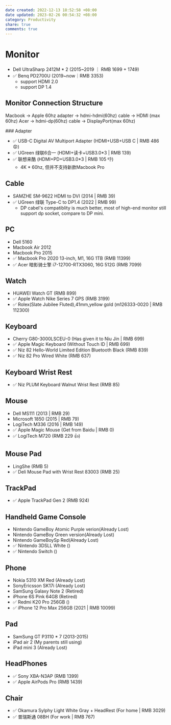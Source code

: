 ```yaml
---
date created: 2022-12-13 18:52:58 +08:00
date updated: 2023-02-26 00:54:32 +08:00
category: Productivity
share: true
comments: true
---
```


# Monitor
- Dell UltraSharp 2412M * 2 (2015~2019 ｜ RMB 1699 + 1749)
- ✅ Benq PD2700U (2019~now｜RMB 3353)
	- support HDMI 2.0
	- support DP 1.4 

## Monitor Connection Structure
Macbook -> Apple 60hz adapter  -> hdmi-hdmi(60hz) cable -> HDMI (max 60hz)
Acer    -> hdmi-dp(60hz) cable -> DisplayPort(max 60hz)

###[]() Adapter
- ✅ USB-C Digital AV Multiport Adapter (HDMI+USB+USB C | RMB 486 😡)
- ✅ UGreen 绿联6合一 (HDMI+读卡+USB3.0\*3 | RMB 139)
- ✅ 联想来酷 (HDMI+PD+USB3.0\*3 | RMB 105 👎) 
	- 4K * 60hz, 但并不支持新款Macbook Pro

## Cable
- SAMZHE SM-9622 HDMI to DVI (2014 | RMB 39)
- ✅ UGreen 绿联 Type-C to DP1.4 (2022 | RMB 99)
	- DP cabel's compatiblity is much better, most of high-end monitor still support dp socket, compare to DP mini.

## PC
- Dell 5160
- Macbook Air 2012
- Macbook Pro 2015
- ✅ Macbook Pro 2020 13-inch, M1, 16G 1TB (RMB 11399)
- ✅ Acer 暗影骑士擎 i7-12700-RTX3060, 16G 512G (RMB 7099)

## Watch
- HUAWEI Watch GT (RMB 899)
- ✅ Apple Watch Nike Series 7 GPS (RMB 3199)
- ✅ Rolex(Slate Jubilee Fluted),41mm,yellow gold (m126333-0020 | RMB 112300)

## Keyboard
- Cherry G80-3000LSCEU-0 (Has given it to Niu Jin | RMB 699)
- ✅ Apple Magic Keyboard (Without Touch ID | RMB 699)
- ✅ Niz 82 Hello-World Limited Edition Bluetooth Black (RMB 839)
- ✅ Niz 82 Pro Wired White (RMB 637)

## Keyboard Wrist Rest
- ✅ Niz PLUM Keyboard Walnut Wrist Rest (RMB 85)

## Mouse
- Dell MS111 (2013 | RMB 29)
- Microsoft 1850 (2015 | RMB 79)
- LogiTech M336 (2016 | RMB 149)
- ✅ Apple Magic Mouse (Get from Baidu | RMB 0)
- ✅ LogiTech M720 (RMB 229 👍)

## Mouse Pad
- LingShe (RMB 5)
- ✅ Deli Mouse Pad with Wrist Rest 83003 (RMB 25)

## TrackPad
- ✅ Apple TrackPad Gen 2 (RMB 924)

## Handheld Game Console
- Nintendo GameBoy Atomic Purple verion(Already Lost)
- Nintendo GameBoy Green version(Already Lost)
- Nintendo GameBoySp Red(Already Lost)
- ✅ Nintendo 3DSLL White ()
- ✅ Nintendo Switch ()

## Phone
- Nokia 5310 XM Red (Already Lost)
- SonyEricsson SK17i (Already Lost)
- SamSung Galaxy Note 2 (Retired)
- iPhone 6S Pink 64GB (Retired)
- ✅ Redmi K20 Pro 256GB ()
- ✅ iPhone 12 Pro Max 256GB (2021 | RMB 10099)

## Pad
- SamSung GT P3110 * 7 (2013-2015)
- iPad air 2 (My parents still using)
- iPad mini 3 (Already Lost)

## HeadPhones
- ✅ Sony XBA-N3AP (RMB 1399)
- ✅ Apple AirPods Pro (RMB 1439)

## Chair
- ✅ Okamura Sylphy Light White Gray + HeadRest (For home | RMB 3029)
- ✅ 普瑞斯通 08BH (For work | RMB 767)